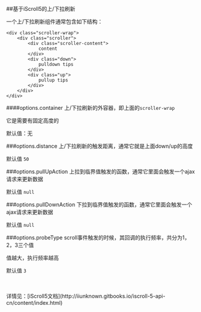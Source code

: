 ##基于iScroll5的上/下拉刷新

一个上/下拉刷新组件通常包含如下结构：

	<div class="scroller-wrap">
		<div class="scroller">
			<div class="scroller-content">
				content
			</div>
			<div class="down">
				pulldown tips
			</div>
			<div class="up">
				pullup tips
			</div>
		</div>
	</div>
	
####options.container
上/下拉刷新的外容器，即上面的`scroller-wrap`

它是需要有固定高度的

默认值：无


###options.distance
上/下拉刷新的触发距离，通常它就是上面down/up的高度

默认值 `50`

###options.pullUpAction
上拉到临界值触发的函数，通常它里面会触发一个ajax请求来更新数据

默认值 `null`

###options.pullDownAction
下拉到临界值触发的函数，通常它里面会触发一个ajax请求来更新数据

默认值 `null`

###options.probeType
scroll事件触发的时候，其回调的执行频率，共分为1，2，3三个值

值越大，执行频率越高

默认值 `3`

<br>
<br>
详情见：[iScroll5文档](http://iiunknown.gitbooks.io/iscroll-5-api-cn/content/index.html)